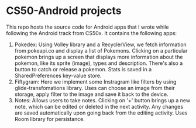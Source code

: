 # CS50-Android projects

This repo hosts the source code for Android apps that I wrote while following the Android track from CS50x. It contains the following apps:

1. Pokedex: Using Volley library and a RecyclerView, we fetch information from pokeapi.co and display a list of Pokemons. Clicking on a particular pokemon brings up a screen that displays more information about the pokemon, like its sprite (image), types and description. There's also a button to catch or release a pokemon. Stats is saved in a SharedPreferences key-value store.  
2. Fiftygram: Here we implement some Instragram like filters by using glide-transfomations library. Uses can choose an image from their storage, apply filter to the image and save it back to the device.  
3. Notes: Allows users to take notes. Clicking on '+' button brings up a new note, which can be edited or deleted in the next activity. Any changes are saved automatically upon going back from the editing activity. Uses Room library for persistance.
